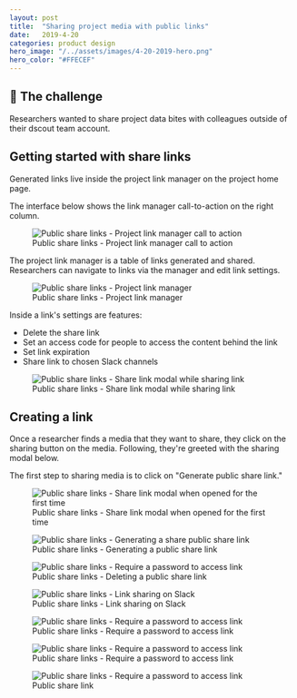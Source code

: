 ```yaml
---
layout: post
title:  "Sharing project media with public links"
date:   2019-4-20
categories: product design
hero_image: "/../assets/images/4-20-2019-hero.png"
hero_color: "#FFECEF"
---
```


<div class="problem-statement">
	<h2>💪 The challenge</h2>
	Researchers wanted to share project data bites with colleagues outside of their dscout team account.
</div>

## Getting started with share links
Generated links live inside the project link manager on the project home page.

The interface below shows the link manager call-to-action on the right column.

<figure>
	<img src="{{ site.baseurl }}/assets/images/public-share-links-1.png" title="Public share links - Project link manager call to action" />
	<figcaption class="media-caption center">Public share links - Project link manager call to action</figcaption>
</figure>

The project link manager is a table of links generated and shared. Researchers can navigate to links via the manager and edit link settings.

<figure>
	<img src="{{ site.baseurl }}/assets/images/public-share-links-2.png" title="Public share links - Project link manager" />
	<figcaption class="media-caption center">Public share links - Project link manager</figcaption>
</figure>

Inside a link's settings are features:
 * Delete the share link
 * Set an access code for people to access the content behind the link
 * Set link expiration
 * Share link to chosen Slack channels

<figure>
	<img src="{{ site.baseurl }}/assets/images/public-share-links-3.png" title="Public share links - Share link modal while sharing link" />
	<figcaption class="media-caption center">Public share links - Share link modal while sharing link</figcaption>
</figure>

## Creating a link

Once a researcher finds a media that they want to share, they click on the sharing button on the media. Following, they're greeted with the sharing modal below.

The first step to sharing media is to click on "Generate public share link."

<figure>
	<img src="{{ site.baseurl }}/assets/images/public-share-links-4.png" title="Public share links - Share link modal when opened for the first time" />
	<figcaption class="media-caption center">Public share links - Share link modal when opened for the first time</figcaption>
</figure>

<figure>
	<img src="{{ site.baseurl }}/assets/images/public-share-links-5.png" title="Public share links - Generating a share public share link" />
	<figcaption class="media-caption center">Public share links - Generating a public share link</figcaption>
</figure>

<figure>
	<img src="{{ site.baseurl }}/assets/images/public-share-links-8.png" title="Public share links - Require a password to access link" />
	<figcaption class="media-caption center">Public share links - Deleting a public share link</figcaption>
</figure>

<figure>
	<img src="{{ site.baseurl }}/assets/images/public-share-links-6.png" title="Public share links - Link sharing on Slack" />
	<figcaption class="media-caption center">Public share links - Link sharing on Slack</figcaption>
</figure>

<figure>
	<img src="{{ site.baseurl }}/assets/images/public-share-links-7.png" title="Public share links - Require a password to access link" />
	<figcaption class="media-caption center">Public share links - Require a password to access link</figcaption>
</figure>

<figure>
	<img src="{{ site.baseurl }}/assets/images/public-share-links-8.png" title="Public share links - Require a password to access link" />
	<figcaption class="media-caption center">Public share links - Require a password to access link</figcaption>
</figure>

<figure>
	<img src="{{ site.baseurl }}/assets/images/public-share-links-9.png" title="Public share links - Require a password to access link" />
	<figcaption class="media-caption center">Public share link</figcaption>
</figure>
